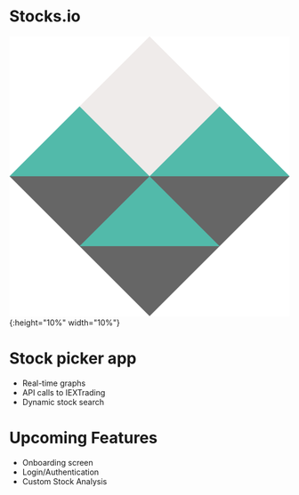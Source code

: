 # Stocks.io
![test image size](launchLogo.png){:height="10%" width="10%"}
# Stock picker app
  - Real-time graphs
  - API calls to IEXTrading
  - Dynamic stock search
# Upcoming Features
- Onboarding screen
- Login/Authentication
- Custom Stock Analysis
